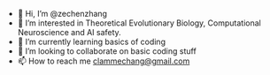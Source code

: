 - 👋 Hi, I’m @zechenzhang
- 👀 I’m interested in Theoretical Evolutionary Biology, Computational Neuroscience and AI safety.
- 🌱 I’m currently learning basics of coding
- 💞️ I’m looking to collaborate on basic coding stuff
- 📫 How to reach me clammechang@gmail.com

<!---
zechenzhang/zechenzhang is a ✨ special ✨ repository because its `README.md` (this file) appears on your GitHub profile.
You can click the Preview link to take a look at your changes.
--->
